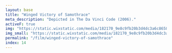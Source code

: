 ```yaml
---
layout: base
title: "Winged Victory of Samothrace"
meta_description: "Depicted in The Da Vinci Code (2006)."
activeF: true
img: "https://static.wixstatic.com/media/182170_9e8c9fb20b3d4dc3a6c86584a3c02849~mv2.jpg"
img_small: "https://static.wixstatic.com/media/182170_9e8c9fb20b3d4dc3a6c86584a3c02849~mv2.jpg"
permalink: "/film/winged-victory-of-samothrace"
index: 14
---
```

